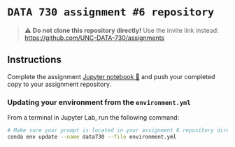 # `DATA 730 assignment #6 repository`

> :warning: **Do not clone this repository directly!**
> Use the invite link instead: https://github.com/UNC-DATA-730/assignments  

## Instructions

Complete the assignment [Jupyter notebook 📓](assignment6.ipynb) and push your completed copy to your assignment repository.

### Updating your environment from the `environment.yml`

From a terminal in Jupyter Lab, run the following command:

```bash
# Make sure your prompt is located in your assignment 6 repository directory
conda env update --name data730 --file environment.yml
```
